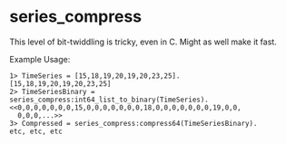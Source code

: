 # series\_compress

This level of bit-twiddling is tricky, even in C. Might as well make it fast.

Example Usage:

    1> TimeSeries = [15,18,19,20,19,20,23,25].
    [15,18,19,20,19,20,23,25]
    2> TimeSeriesBinary = series_compress:int64_list_to_binary(TimeSeries).
    <<0,0,0,0,0,0,0,15,0,0,0,0,0,0,0,18,0,0,0,0,0,0,0,19,0,0,
      0,0,0,...>>
    3> Compressed = series_compress:compress64(TimeSeriesBinary).
    etc, etc, etc
